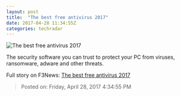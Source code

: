 ```yaml
---
layout: post
title:  "The best free antivirus 2017"
date: 2017-04-28 11:34:55Z
categories: techradar
---
```


![The best free antivirus 2017](http://cdn.mos.cms.futurecdn.net/TpXvAwWsorZYmmd99xueXF-1200-80.jpg)

The security software you can trust to protect your PC from viruses, ransomware, adware and other threats.


Full story on F3News: [The best free antivirus 2017](http://www.f3nws.com/n/CHfdk)

> Posted on: Friday, April 28, 2017 4:34:55 PM
